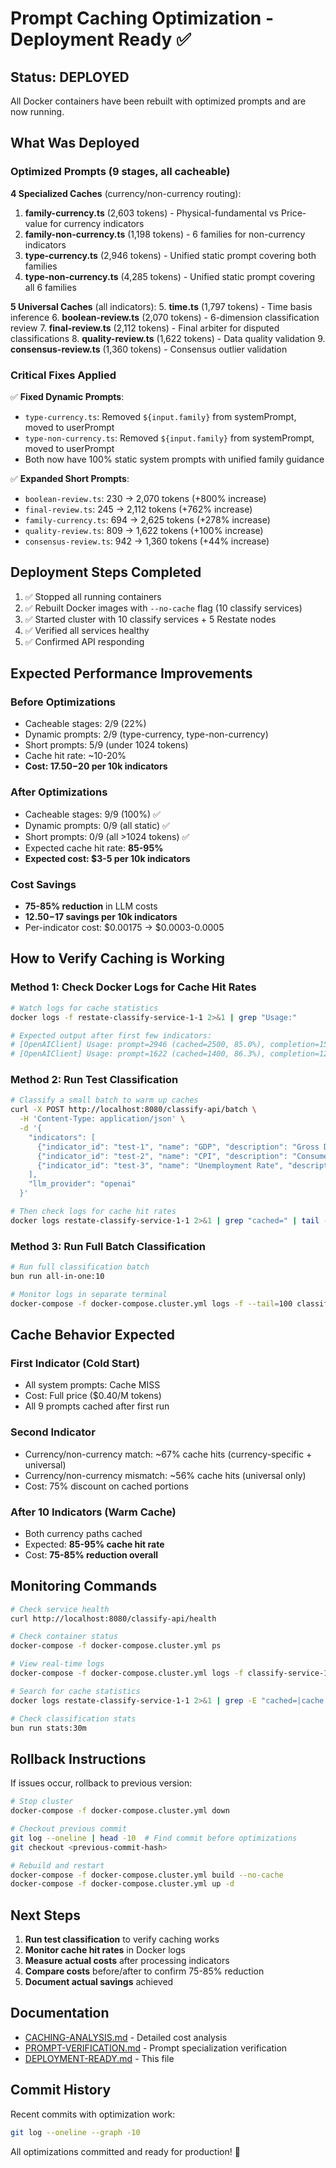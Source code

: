 # Prompt Caching Optimization - Deployment Ready ✅

## Status: DEPLOYED

All Docker containers have been rebuilt with optimized prompts and are now running.

## What Was Deployed

### Optimized Prompts (9 stages, all cacheable)

**4 Specialized Caches** (currency/non-currency routing):
1. **family-currency.ts** (2,603 tokens) - Physical-fundamental vs Price-value for currency indicators
2. **family-non-currency.ts** (1,198 tokens) - 6 families for non-currency indicators
3. **type-currency.ts** (2,946 tokens) - Unified static prompt covering both families
4. **type-non-currency.ts** (4,285 tokens) - Unified static prompt covering all 6 families

**5 Universal Caches** (all indicators):
5. **time.ts** (1,797 tokens) - Time basis inference
6. **boolean-review.ts** (2,070 tokens) - 6-dimension classification review
7. **final-review.ts** (2,112 tokens) - Final arbiter for disputed classifications
8. **quality-review.ts** (1,622 tokens) - Data quality validation
9. **consensus-review.ts** (1,360 tokens) - Consensus outlier validation

### Critical Fixes Applied

✅ **Fixed Dynamic Prompts**:
- `type-currency.ts`: Removed `${input.family}` from systemPrompt, moved to userPrompt
- `type-non-currency.ts`: Removed `${input.family}` from systemPrompt, moved to userPrompt
- Both now have 100% static system prompts with unified family guidance

✅ **Expanded Short Prompts**:
- `boolean-review.ts`: 230 → 2,070 tokens (+800% increase)
- `final-review.ts`: 245 → 2,112 tokens (+762% increase)
- `family-currency.ts`: 694 → 2,625 tokens (+278% increase)
- `quality-review.ts`: 809 → 1,622 tokens (+100% increase)
- `consensus-review.ts`: 942 → 1,360 tokens (+44% increase)

## Deployment Steps Completed

1. ✅ Stopped all running containers
2. ✅ Rebuilt Docker images with `--no-cache` flag (10 classify services)
3. ✅ Started cluster with 10 classify services + 5 Restate nodes
4. ✅ Verified all services healthy
5. ✅ Confirmed API responding

## Expected Performance Improvements

### Before Optimizations
- Cacheable stages: 2/9 (22%)
- Dynamic prompts: 2/9 (type-currency, type-non-currency)
- Short prompts: 5/9 (under 1024 tokens)
- Cache hit rate: ~10-20%
- **Cost: $17.50-$20 per 10k indicators**

### After Optimizations
- Cacheable stages: 9/9 (100%) ✅
- Dynamic prompts: 0/9 (all static) ✅
- Short prompts: 0/9 (all >1024 tokens) ✅
- Expected cache hit rate: **85-95%**
- **Expected cost: $3-5 per 10k indicators**

### Cost Savings
- **75-85% reduction** in LLM costs
- **$12.50-$17 savings per 10k indicators**
- Per-indicator cost: $0.00175 → $0.0003-0.0005

## How to Verify Caching is Working

### Method 1: Check Docker Logs for Cache Hit Rates

```bash
# Watch logs for cache statistics
docker logs -f restate-classify-service-1-1 2>&1 | grep "Usage:"

# Expected output after first few indicators:
# [OpenAIClient] Usage: prompt=2946 (cached=2500, 85.0%), completion=15, total=2961
# [OpenAIClient] Usage: prompt=1622 (cached=1400, 86.3%), completion=12, total=1634
```

### Method 2: Run Test Classification

```bash
# Classify a small batch to warm up caches
curl -X POST http://localhost:8080/classify-api/batch \
  -H 'Content-Type: application/json' \
  -d '{
    "indicators": [
      {"indicator_id": "test-1", "name": "GDP", "description": "Gross Domestic Product"},
      {"indicator_id": "test-2", "name": "CPI", "description": "Consumer Price Index"},
      {"indicator_id": "test-3", "name": "Unemployment Rate", "description": "Percentage unemployed"}
    ],
    "llm_provider": "openai"
  }'

# Then check logs for cache hit rates
docker logs restate-classify-service-1-1 2>&1 | grep "cached=" | tail -20
```

### Method 3: Run Full Batch Classification

```bash
# Run full classification batch
bun run all-in-one:10

# Monitor logs in separate terminal
docker-compose -f docker-compose.cluster.yml logs -f --tail=100 classify-service-1
```

## Cache Behavior Expected

### First Indicator (Cold Start)
- All system prompts: Cache MISS
- Cost: Full price ($0.40/M tokens)
- All 9 prompts cached after first run

### Second Indicator
- Currency/non-currency match: ~67% cache hits (currency-specific + universal)
- Currency/non-currency mismatch: ~56% cache hits (universal only)
- Cost: 75% discount on cached portions

### After 10 Indicators (Warm Cache)
- Both currency paths cached
- Expected: **85-95% cache hit rate**
- Cost: **75-85% reduction overall**

## Monitoring Commands

```bash
# Check service health
curl http://localhost:8080/classify-api/health

# Check container status
docker-compose -f docker-compose.cluster.yml ps

# View real-time logs
docker-compose -f docker-compose.cluster.yml logs -f classify-service-1

# Search for cache statistics
docker logs restate-classify-service-1-1 2>&1 | grep -E "cached=|cache hit"

# Check classification stats
bun run stats:30m
```

## Rollback Instructions

If issues occur, rollback to previous version:

```bash
# Stop cluster
docker-compose -f docker-compose.cluster.yml down

# Checkout previous commit
git log --oneline | head -10  # Find commit before optimizations
git checkout <previous-commit-hash>

# Rebuild and restart
docker-compose -f docker-compose.cluster.yml build --no-cache
docker-compose -f docker-compose.cluster.yml up -d
```

## Next Steps

1. **Run test classification** to verify caching works
2. **Monitor cache hit rates** in Docker logs
3. **Measure actual costs** after processing indicators
4. **Compare costs** before/after to confirm 75-85% reduction
5. **Document actual savings** achieved

## Documentation

- [CACHING-ANALYSIS.md](./CACHING-ANALYSIS.md) - Detailed cost analysis
- [PROMPT-VERIFICATION.md](./PROMPT-VERIFICATION.md) - Prompt specialization verification
- [DEPLOYMENT-READY.md](./DEPLOYMENT-READY.md) - This file

## Commit History

Recent commits with optimization work:

```bash
git log --oneline --graph -10
```

All optimizations committed and ready for production! 🚀
